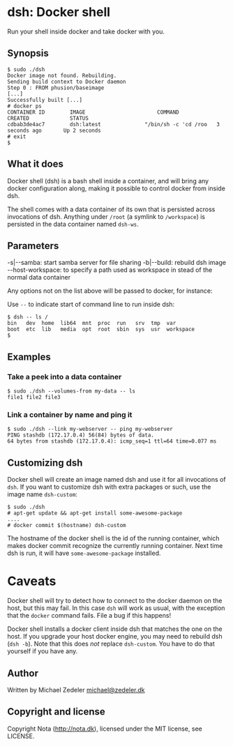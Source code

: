 # dsh: Docker shell

Run your shell inside docker and take docker with you.


## Synopsis

    $ sudo ./dsh
    Docker image not found. Rebuilding.
    Sending build context to Docker daemon 
    Step 0 : FROM phusion/baseimage
    [...]
    Successfully built [...]
    # docker ps
    CONTAINER ID        IMAGE                       COMMAND                CREATED             STATUS
    cdbab3de4ac7        dsh:latest              "/bin/sh -c 'cd /roo   3 seconds ago       Up 2 seconds
    # exit
    $


## What it does

Docker shell (dsh) is a bash shell inside a container, and will bring
any docker configuration along, making it possible to control docker from
inside dsh.

The shell comes with a data container of its own that is persisted across
invocations of dsh. Anything under `/root` (a symlink to `/workspace`) is
persisted in the data container named `dsh-ws`.


## Parameters

 -s|--samba:       start samba server for file sharing
 -b|--build:       rebuild dsh image
 --host-workspace: to specify a path used as workspace in stead of the
                   normal data container

Any options not on the list above will be passed to docker, for instance:

Use `--` to indicate start of command line to run inside dsh:

    $ dsh -- ls /
    bin   dev  home  lib64	mnt  proc  run	 srv  tmp  var
    boot  etc  lib	 media	opt  root  sbin  sys  usr  workspace
    $


## Examples

### Take a peek into a data container

    $ sudo ./dsh --volumes-from my-data -- ls
    file1 file2 file3

### Link a container by name and ping it

    $ sudo ./dsh --link my-webserver -- ping my-webserver
    PING stashdb (172.17.0.4) 56(84) bytes of data.
    64 bytes from stashdb (172.17.0.4): icmp_seq=1 ttl=64 time=0.077 ms


## Customizing dsh

Docker shell will create an image named dsh and use it for all invocations
of `dsh`. If you want to customize dsh with extra packages or such, use the
image name `dsh-custom`:

    $ sudo ./dsh
    # apt-get update && apt-get install some-awesome-package
    ....
    # docker commit $(hostname) dsh-custom

The hostname of the docker shell is the id of the running container, which
makes docker commit recognize the currently running container. Next time
dsh is run, it will have `some-awesome-package` installed.


# Caveats

Docker shell will try to detect how to connect to the docker daemon on 
the host, but this may fail. In this case `dsh` will work as usual, with 
the exception that the `docker` command fails. File a bug if this happens!

Docker shell installs a docker client inside dsh that matches the one
on the host. If you upgrade your host docker engine, you may need to
rebuild dsh (`dsh -b`). Note that this does *not* replace `dsh-custom`.
You have to do that yourself if you have any.


## Author

Written by Michael Zedeler <michael@zedeler.dk>


## Copyright and license

Copyright Nota (http://nota.dk), licensed under the MIT license, see LICENSE.
